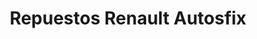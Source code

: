 ---
title: "Repuestos Renault  Autosfix"
url: /caracas/repuestos-renault-autosfix/
shop: piezas de automóviles
---